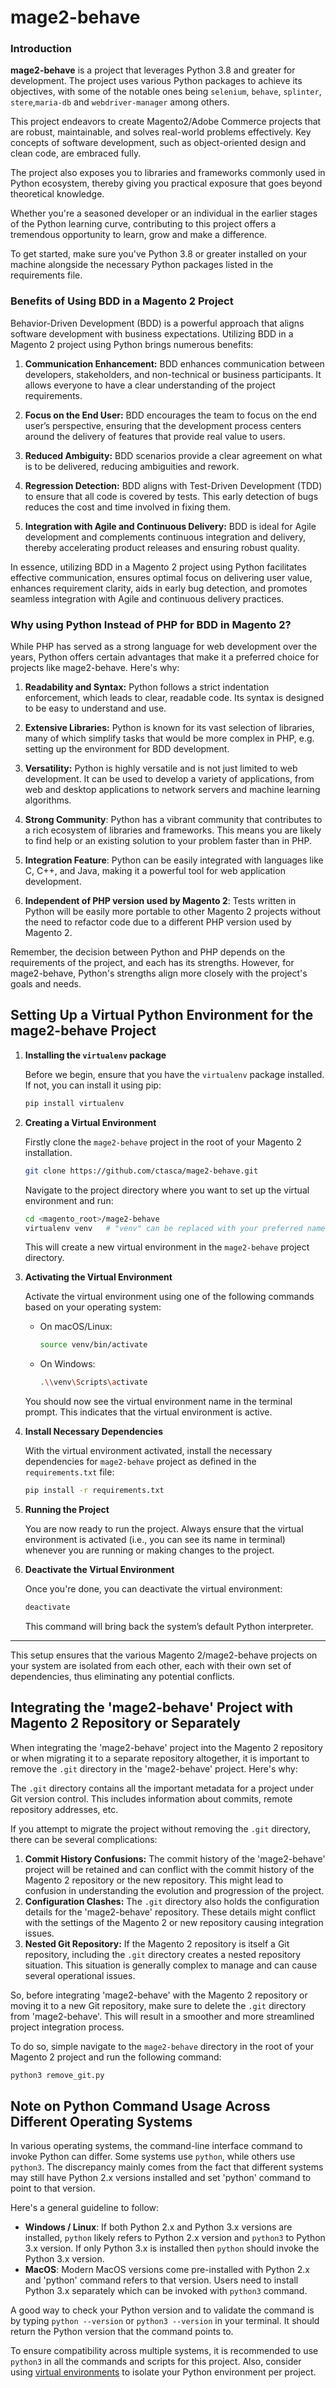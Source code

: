 # mage2-behave

### Introduction

**mage2-behave** is a project that leverages Python 3.8 and greater for development. The project uses various Python packages to achieve its objectives, with some of the notable ones being `selenium`, `behave`, `splinter`, `stere`,`maria-db` and `webdriver-manager` among others.

This project endeavors to create Magento2/Adobe Commerce projects that are robust, maintainable, and solves real-world problems effectively. Key concepts of software development, such as object-oriented design and clean code, are embraced fully.

The project also exposes you to libraries and frameworks commonly used in Python ecosystem, thereby giving you practical exposure that goes beyond theoretical knowledge.

Whether you're a seasoned developer or an individual in the earlier stages of the Python learning curve, contributing to this project offers a tremendous opportunity to learn, grow and make a difference. 

To get started, make sure you've Python 3.8 or greater installed on your machine alongside the necessary Python packages listed in the requirements file.


### Benefits of Using BDD in a Magento 2 Project

Behavior-Driven Development (BDD) is a powerful approach that aligns software development with business expectations. Utilizing BDD in a Magento 2 project using Python brings numerous benefits:

1. **Communication Enhancement:** BDD enhances communication between developers, stakeholders, and non-technical or business participants. It allows everyone to have a clear understanding of the project requirements.

2. **Focus on the End User:** BDD encourages the team to focus on the end user’s perspective, ensuring that the development process centers around the delivery of features that provide real value to users.

3. **Reduced Ambiguity:** BDD scenarios provide a clear agreement on what is to be delivered, reducing ambiguities and rework.

4. **Regression Detection:** BDD aligns with Test-Driven Development (TDD) to ensure that all code is covered by tests. This early detection of bugs reduces the cost and time involved in fixing them.

5. **Integration with Agile and Continuous Delivery:** BDD is ideal for Agile development and complements continuous integration and delivery, thereby accelerating product releases and ensuring robust quality.

In essence, utilizing BDD in a Magento 2 project using Python facilitates effective communication, ensures optimal focus on delivering user value, enhances requirement clarity, aids in early bug detection, and promotes seamless integration with Agile and continuous delivery practices.

### Why using Python Instead of PHP for BDD in Magento 2?

While PHP has served as a strong language for web development over the years, Python offers certain advantages that make it a preferred choice for projects like mage2-behave. Here's why:

1. **Readability and Syntax:** Python follows a strict indentation enforcement, which leads to clear, readable code. Its syntax is designed to be easy to understand and use.

2. **Extensive Libraries:** Python is known for its vast selection of libraries, many of which simplify tasks that would be more complex in PHP, e.g. setting up the environment for BDD development.

3. **Versatility:** Python is highly versatile and is not just limited to web development. It can be used to develop a variety of applications, from web and desktop applications to network servers and machine learning algorithms.

4. **Strong Community**: Python has a vibrant community that contributes to a rich ecosystem of libraries and frameworks. This means you are likely to find help or an existing solution to your problem faster than in PHP.

5. **Integration Feature**: Python can be easily integrated with languages like C, C++, and Java, making it a powerful tool for web application development.

6. **Independent of PHP version used by Magento 2**: Tests written in Python will be easily more portable to other Magento 2 projects without the need to refactor code due to a different PHP version used by Magento 2.

Remember, the decision between Python and PHP depends on the requirements of the project, and each has its strengths. However, for mage2-behave, Python's strengths align more closely with the project's goals and needs.

## Setting Up a Virtual Python Environment for the mage2-behave Project

1. **Installing the `virtualenv` package**

    Before we begin, ensure that you have the `virtualenv` package installed. If not, you can install it using pip:

    ```bash
    pip install virtualenv
    ```

2. **Creating a Virtual Environment**

    Firstly clone the `mage2-behave` project in the root of your Magento 2 installation.

    ```bash
    git clone https://github.com/ctasca/mage2-behave.git 
   ```
   
    Navigate to the project directory where you want to set up the virtual environment and run:

    ```bash
    cd <magento_root>/mage2-behave
    virtualenv venv   # "venv" can be replaced with your preferred name
    ```

    This will create a new virtual environment in the `mage2-behave` project directory.

3. **Activating the Virtual Environment**

    Activate the virtual environment using one of the following commands based on your operating system:

    - On macOS/Linux:

        ```bash
        source venv/bin/activate
        ```

    - On Windows:

        ```bash
        .\\venv\Scripts\activate
        ```

    You should now see the virtual environment name in the terminal prompt. This indicates that the virtual environment is active.

4. **Install Necessary Dependencies**

    With the virtual environment activated, install the necessary dependencies for `mage2-behave` project as defined in the `requirements.txt` file:

    ```bash
    pip install -r requirements.txt
    ```

5. **Running the Project**

    You are now ready to run the project. Always ensure that the virtual environment is activated (i.e., you can see its name in terminal) whenever you are running or making changes to the project.

6. **Deactivate the Virtual Environment**

    Once you're done, you can deactivate the virtual environment:

    ```bash
    deactivate
    ```

    This command will bring back the system’s default Python interpreter. 

---

This setup ensures that the various Magento 2/mage2-behave projects on your system are isolated from each other, each with their own set of dependencies, thus eliminating any potential conflicts.

## Integrating the 'mage2-behave' Project with Magento 2 Repository or Separately

When integrating the 'mage2-behave' project into the Magento 2 repository or when migrating it to a separate repository altogether, it is important to remove the `.git` directory in the 'mage2-behave' project. Here's why:

The `.git` directory contains all the important metadata for a project under Git version control. This includes information about commits, remote repository addresses, etc.

If you attempt to migrate the project without removing the `.git` directory, there can be several complications:

1. **Commit History Confusions:** The commit history of the 'mage2-behave' project will be retained and can conflict with the commit history of the Magento 2 repository or the new repository. This might lead to confusion in understanding the evolution and progression of the project.
2. **Configuration Clashes:** The `.git` directory also holds the configuration details for the 'mage2-behave' repository. These details might conflict with the settings of the Magento 2 or new repository causing integration issues.
3. **Nested Git Repository:** If the Magento 2 repository is itself a Git repository, including the `.git` directory creates a nested repository situation. This situation is generally complex to manage and can cause several operational issues.

So, before integrating 'mage2-behave' with the Magento 2 repository or moving it to a new Git repository, make sure to delete the `.git` directory from 'mage2-behave'. This will result in a smoother and more streamlined project integration process.

To do so, simple navigate to the `mage2-behave` directory in the root of your Magento 2 project and run the following command:

```bash
python3 remove_git.py
```
## Note on Python Command Usage Across Different Operating Systems

In various operating systems, the command-line interface command to invoke Python can differ. Some systems use `python`, while others use `python3`. The discrepancy mainly comes from the fact that different systems may still have Python 2.x versions installed and set 'python' command to point to that version.

Here's a general guideline to follow:

- **Windows / Linux**: If both Python 2.x and Python 3.x versions are installed, `python` likely refers to Python 2.x version and `python3` to Python 3.x version. If only Python 3.x is installed then `python` should invoke the Python 3.x version.
- **MacOS**: Modern MacOS versions come pre-installed with Python 2.x and 'python' command refers to that version. Users need to install Python 3.x separately which can be invoked with `python3` command. 

A good way to check your Python version and to validate the command is by typing `python --version` or `python3 --version` in your terminal. It should return the Python version that the command points to.

To ensure compatibility across multiple systems, it is recommended to use `python3` in all the commands and scripts for this project. Also, consider using [virtual environments](https://docs.python.org/3/library/venv.html) to isolate your Python environment per project.
